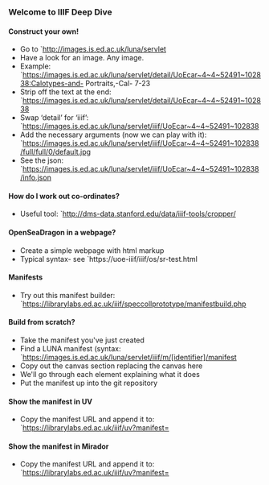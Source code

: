 ### Welcome to IIIF Deep Dive

#### Construct your own!
* Go to 
`http://images.is.ed.ac.uk/luna/servlet
* Have a look for an image. Any image.
* Example:
`https://images.is.ed.ac.uk/luna/servlet/detail/UoEcar~4~4~52491~102838:Calotypes-and- Portraits,-Cal- 7-23
* Strip off the text at the end: 
`https://images.is.ed.ac.uk/luna/servlet/detail/UoEcar~4~4~52491~102838
* Swap ‘detail’ for ‘iiif’: 
`https://images.is.ed.ac.uk/luna/servlet/iiif/UoEcar~4~4~52491~102838
* Add the necessary arguments (now we can play with it): 
`https://images.is.ed.ac.uk/luna/servlet/iiif/UoEcar~4~4~52491~102838/full/full/0/default.jpg
* See the json: 
`https://images.is.ed.ac.uk/luna/servlet/iiif/UoEcar~4~4~52491~102838/info.json

#### How do I work out co-ordinates?
* Useful tool: 
`http://dms-data.stanford.edu/data/iiif-tools/cropper/

#### OpenSeaDragon in a webpage?
* Create a simple webpage with html markup
* Typical syntax- see 
`https://uoe-iiif/iiif/os/sr-test.html

#### Manifests
* Try out this manifest builder: 
`https://librarylabs.ed.ac.uk/iiif/speccollprototype/manifestbuild.php

#### Build from scratch?
* Take the manifest you've just created
* Find a LUNA manifest (syntax: 
`https://images.is.ed.ac.uk/luna/servlet/iiif/m/[identifier]/manifest
* Copy out the canvas section replacing the canvas here
* We'll go through each element explaining what it does
* Put the manifest up into the git repository

#### Show the manifest in UV
* Copy the manifest URL and append it to: 
`https://librarylabs.ed.ac.uk/iiif/uv?manifest=

#### Show the manifest in Mirador
* Copy the manifest URL and append it to: 
`https://librarylabs.ed.ac.uk/iiif/uv?manifest=

